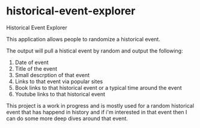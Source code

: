# historical-event-explorer
Historical Event Explorer

This application allows people to randomize a historical event. 

The output will pull a histical event by random and output the following:

1) Date of event
2) Title of the event
3) Small descrption of that event
4) Links to that event via popular sites
5) Book links to that historical event or a typical time around the event
6) Youtube links to that historical event

This project is a work in progress and is mostly used for a random historical event that has happend in history and if i'm interested in that event then I can do some more deep dives around that event.
